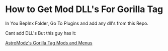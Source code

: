 # How to Get Mod DLL's For Gorilla Tag


In You BepInx Folder,
Go To Plugins and add any dll's from this Repo.


Cant add DLL's But this guy has it:

  [AstroModz's Gorilla Tag Mods and Menus](https://github.com/AstroModz/gorilla-tag-mods-and-menus/tree/main/"target="_blank)

